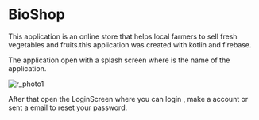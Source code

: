 # BioShop
This application is an online store that helps local farmers to sell fresh vegetables and fruits.this application was created with kotlin and firebase.

The application open with a splash screen where is the name of the application.

![r_photo1](https://user-images.githubusercontent.com/72136299/119462073-08a18f00-bd49-11eb-84e3-3f3657a32b1e.jpg)

After that open the LoginScreen where you can login , make a account or sent a email to reset your password.







